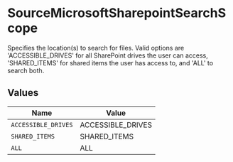 # SourceMicrosoftSharepointSearchScope

Specifies the location(s) to search for files. Valid options are 'ACCESSIBLE_DRIVES' for all SharePoint drives the user can access, 'SHARED_ITEMS' for shared items the user has access to, and 'ALL' to search both.


## Values

| Name                | Value               |
| ------------------- | ------------------- |
| `ACCESSIBLE_DRIVES` | ACCESSIBLE_DRIVES   |
| `SHARED_ITEMS`      | SHARED_ITEMS        |
| `ALL`               | ALL                 |